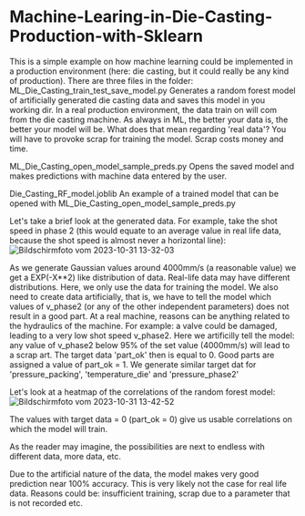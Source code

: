 # Machine-Learing-in-Die-Casting-Production-with-Sklearn

This is a simple example on how machine learning could be implemented in a production environment (here: die casting, but it could really be any kind of production). 
There are three files in the folder:
ML_Die_Casting_train_test_save_model.py
    Generates a random forest model of artificially generated die casting data and saves this model in you working dir.
    In a real production environment, the data train on will com from the die casting machine. As always in ML, the better
    your data is, the better your model will be. What does that mean regarding 'real data'? You will have to provoke scrap
    for training the model. Scrap costs money and time.

ML_Die_Casting_open_model_sample_preds.py
    Opens the saved model and makes predictions with machine data entered by the user.

Die_Casting_RF_model.joblib
    An example of a trained model that can be opened with ML_Die_Casting_open_model_sample_preds.py

    
Let's take a brief look at the generated data. For example, take the shot speed in phase 2 (this would equate to an average value in real life data, because the shot speed is almost never a horizontal line):
![Bildschirmfoto vom 2023-10-31 13-32-03](https://github.com/emefff/Machine-Learing-in-Die-Casting-Production-with-Sklearn/assets/89903493/bd16ed85-eb55-4a3e-9eca-089563d38a88)

As we generate Gaussian values around 4000mm/s (a reasonable value) we get a EXP(-X**2) like distribution of data. Real-life data may have different distributions. Here, we only use the data for training the model.
We also need to create data artificially, that is, we have to tell the model which values of v_phase2 (or any of the other independent parameters) does not result in a good part. At a real machine, reasons can be anything related to the hydraulics of the machine. For example: a valve could be damaged, leading to a very low shot speed v_phase2.
Here we artificilly tell the model: any value of v_phase2 below 95% of the set value (4000mm/s) will lead to a scrap art. The target data 'part_ok' then is equal to 0. Good parts are assigned a value of part_ok = 1.
We generate similar target dat for 'pressure_packing', 'temperature_die' and 'pressure_phase2'

Let's look at a heatmap of the correlations of the random forest model:
![Bildschirmfoto vom 2023-10-31 13-42-52](https://github.com/emefff/Machine-Learing-in-Die-Casting-Production-with-Sklearn/assets/89903493/eb0aa4cf-a66f-4d00-b2cd-abe773125085)

The values with target data = 0 (part_ok = 0) give us usable correlations on which the model will train.

As the reader may imagine, the possibilities are next to endless with different data, more data, etc.

Due to the artificial nature of the data, the model makes very good prediction near 100% accuracy. This is very likely not the case for real life data. Reasons could be: insufficient training, scrap due to a parameter that is not recorded etc.


